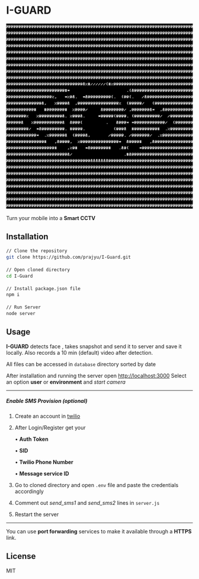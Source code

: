 # I-GUARD

![ICON](https://github.com/prajyu/I-Guard/blob/main/images/preview.png "logo title text 1")


Turn your mobile into a **Smart CCTV**

## Installation

``` bash
// Clone the repository
git clone https://github.com/prajyu/I-Guard.git

// Open cloned directory
cd I-Guard

// Install package.json file
npm i

// Run Server 
node server
```

## Usage
**I-GUARD** detects face , takes snapshot and send it to server and save it locally. Also records a 10 min (default) video after detection.

All files can be accessed in `database` directory sorted by date

After installation and running the server open [http://localhost:3000](http://localhost:3000)
Select an option **user** or **environment** and *start camera*

---------------------------------
##### Enable SMS Provision (optional)
1. Create an account in [twilio](https://www.twilio.com/try-twilio)

2. After Login/Register get your

    • **Auth Token** 
 
    • **SID**  

    • **Twilio Phone Number**

    • **Message service ID**

3. Go to cloned directory and open ```.env``` file and paste the credentials accordingly

4. Comment out *send_sms1* and *send_sms2* lines in `server.js`

5. Restart the server

----------------------------------

You can use **port forwarding** services to make it available through a **HTTPS** link.

## License
MIT
